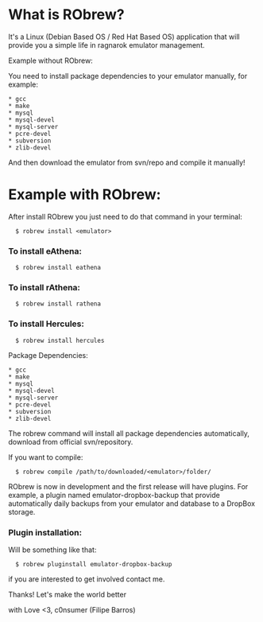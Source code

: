 What is RObrew?
======

It's a Linux (Debian Based OS / Red Hat Based OS) application that will provide you a simple life in ragnarok emulator management.

Example without RObrew:

You need to install package dependencies to your emulator manually, for example:

    * gcc
    * make
    * mysql
    * mysql-devel
    * mysql-server
    * pcre-devel
    * subversion
    * zlib-devel

And then download the emulator from svn/repo and compile it manually!

# Example with RObrew:

After install RObrew you just need to do that command in your terminal:

      $ robrew install <emulator>

### To install eAthena:

      $ robrew install eathena

### To install rAthena:

      $ robrew install rathena

### To install Hercules:

      $ robrew install hercules

Package Dependencies:
 
    * gcc
    * make
    * mysql
    * mysql-devel
    * mysql-server
    * pcre-devel
    * subversion
    * zlib-devel

The robrew command will install all package dependencies automatically, download <emulator> from official svn/repository.

If you want to compile:

      $ robrew compile /path/to/downloaded/<emulator>/folder/

RObrew is now in development and the first release will have plugins. For example, a plugin named emulator-dropbox-backup that provide automatically daily backups from your emulator and database to a DropBox storage.

### Plugin installation:

Will be something like that:

      $ robrew pluginstall emulator-dropbox-backup

if you are interested to get involved contact me.

Thanks! Let's make the world better 

with Love <3,
c0nsumer (Filipe Barros)
